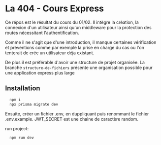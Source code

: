 # La 404 - Cours Express

Ce répos est le résultat du cours du 01/02.
Il intègre la création, la connexion d'un utilisateur ainsi qu'un middleware pour la protection des routes nécessitant l'authentification.

Comme il ne s'agit que d'une introduction, il manque certaines vérification et préventions comme par exemple la prise en charge du cas ou l'on tenterait de crée un utilisateur déja existant.

De plus il est préférable d'avoir une structure de projet organisée. La branche `structure-de-fichiers` présente une organisation possible pour une application express plus large

## Installation

```bash
  npm i
  npx prisma migrate dev
```

Ensuite, créer un fichier .env, en duppliquant puis renommant le fichier .env.example. JWT_SECRET est une chaine de caractère random.

run project:

```bash
  npm run dev
```
